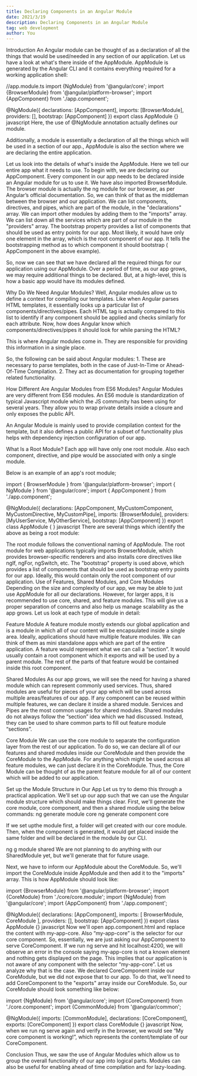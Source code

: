 ```yaml
---
title: Declaring Components in an Angular Module
date: 2021/3/19
description: Declaring Components in an Angular Module
tag: web development
author: You
---
```


Introduction
An Angular module can be thought of as a declaration of all the things that would be used/needed in any section of our application. Let us have a look at what's there inside of the AppModule. AppModule is generated by the Angular CLI and it contains everything required for a working application shell:

//app.module.ts
import {NgModule} from '@angular/core';
import {BrowserModule} from '@angular/platform-browser';
import {AppComponent} from './app.component';

@NgModule({
  declarations: [AppComponent],
  imports: [BrowserModule],
  providers: [],
  bootstrap: [AppComponent]
})
export class AppModule {}
javascript
Here, the use of @NgModule annotation actually defines our module.

Additionally, a module is essentially a declaration of all the things which will be used in a section of our app., AppModule is also the section where we are declaring the entire application.

Let us look into the details of what's inside the AppModule. Here we tell our entire app what it needs to use. To begin with, we are declaring our AppComponent. Every component in our app needs to be declared inside an Angular module for us to use it. We have also imported BrowserModule. The browser module is actually the ng module for our browser, as per Angular’s official documentation. So, we can think of that as the middleman between the browser and our application. We can list components, directives, and pipes, which are part of the module, in the "declarations" array. We can import other modules by adding them to the "imports" array. We can list down all the services which are part of our module in the "providers" array. The bootstrap property provides a list of components that should be used as entry points for our app. Most likely, it would have only one element in the array, which is the root component of our app. It tells the bootstrapping method as to which component it should bootstrap ( AppComponent in the above example).

So, now we can see that we have declared all the required things for our application using our AppModule. Over a period of time, as our app grows, we may require additional things to be declared. But, at a high-level, this is how a basic app would have its modules defined.

Why Do We Need Angular Modules?
Well, Angular modules allow us to define a context for compiling our templates. Like when Angular parses HTML templates, it essentially looks up a particular list of components/directives/pipes. Each HTML tag is actually compared to this list to identify if any component should be applied and checks similarly for each attribute. Now, how does Angular know which components/directives/pipes it should look for while parsing the HTML?

This is where Angular modules come in. They are responsible for providing this information in a single place.

So, the following can be said about Angular modules: 1. These are necessary to parse templates, both in the case of Just-In-Time or Ahead-Of-Time Compilation. 2. They act as documentation for grouping together related functionality.

How Different Are Angular Modules from ES6 Modules?
Angular Modules are very different from ES6 modules. An ES6 module is standardization of typical Javascript module which the JS community has been using for several years. They allow you to wrap private details inside a closure and only exposes the public API.

An Angular Module is mainly used to provide compilation context for the template, but it also defines a public API for a subset of functionality plus helps with dependency injection configuration of our app.

What Is a Root Module?
Each app will have only one root module. Also each component, directive, and pipe would be associated with only a single module.

Below is an example of an app's root module;

import { BrowserModule } from '@angular/platform-browser';
import { NgModule } from '@angular/core';
import { AppComponent } from './app.component';

@NgModule({
  declarations: [AppComponent, MyCustomComponent, MyCustomDirective, MyCustomPipe],
  imports: [BrowserModule],
  providers: [MyUserService, MyOtherService],
  bootstrap: [AppComponent]
})
export class AppModule {
}
javascript
There are several things which identify the above as being a root module:

The root module follows the conventional naming of AppModule.
The root module for web applications typically imports BrowserModule, which provides browser-specific renderers and also installs core directives like ngIf, ngFor, ngSwitch, etc.
The "bootstrap" property is used above, which provides a list of components that should be used as bootstrap entry points for our app. Ideally, this would contain only the root component of our application.
Use of Features, Shared Modules, and Core Modules
Depending on the size and complexity of our app, we may be able to just use AppModule for all our declarations. However, for larger apps, it is recommended to use core, shared, and feature modules. This will give us a proper separation of concerns and also help us manage scalability as the app grows. Let us look at each type of module in detail:

Feature Module A feature module mostly extends our global application and is a module in which all of our content will be encapsulated inside a single area. Ideally, applications should have multiple feature modules. We can think of them as mini standalone apps which are part of the entire application. A feature would represent what we can call a “section”. It would usually contain a root component which it exports and will be used by a parent module. The rest of the parts of that feature would be contained inside this root component.

Shared Modules As our app grows, we will see the need for having a shared module which can represent commonly used services. Thus, shared modules are useful for pieces of your app which will be used across multiple areas/features of our app. If any component can be reused within multiple features, we can declare it inside a shared module. Services and Pipes are the most common usages for shared modules. Shared modules do not always follow the “section” idea which we had discussed. Instead, they can be used to share common parts to fill out feature module “sections”.

Core Module We can use the core module to separate the configuration layer from the rest of our application. To do so, we can declare all of our features and shared modules inside our CoreModule and then provide the CoreModule to the AppModule. For anything which might be used across all feature modules, we can just declare it in the CoreModule. Thus, the Core Module can be thought of as the parent feature module for all of our content which will be added to our application.

Set up the Module Structure in Our App
Let us try to demo this through a practical application. We'll set up our app such that we can use the Angular module structure which should make things clear. First, we'll generate the core module, core component, and then a shared module using the below commands: ng generate module core ng generate component core

If we set upthe module first, a folder will get created with our core module. Then, when the component is generated, it would get placed inside the same folder and will be declared in the module by our CLI.

ng g module shared We are not planning to do anything with our SharedModule yet, but we'll generate that for future usage.

Next, we have to inform our AppModule about the CoreModule. So, we'll import the CoreModule inside AppModule and then add it to the "imports" array. This is how AppModule should look like:

import {BrowserModule} from '@angular/platform-browser';
import {CoreModule} from './core/core.module';
import {NgModule} from '@angular/core';
import {AppComponent} from './app.component';

@NgModule({
  declarations: [AppComponent],
  imports: [
    BrowserModule,
    CoreModule
  ],
  providers: [],
  bootstrap: [AppComponent]
})
export class AppModule {}
javascript
Now we'll open app.component.html and replace the content with my-app-core. Also “my-app-core” is the selector for our core component. So, essentially, we are just asking our AppComponent to serve CoreComponent. If we run ng serve and hit localhost:4200, we will observe an error in the console saying my-app-core is not a known element and nothing gets displayed on the page. This implies that our application is not aware of any component with the selector “my-app-core”. Let us analyze why that is the case. We declared CoreComponent inside our CoreModule, but we did not expose that to our app. To do that, we'll need to add CoreComponent to the "exports" array inside our CoreModule. So, our CoreModule should look something like below:

import {NgModule} from '@angular/core';
import {CoreComponent} from './core.component';
import {CommonModule} from '@angular/common';

@NgModule({
  imports: [CommonModule],
  declarations: [CoreComponent],
  exports: [CoreComponent]
})
export class CoreModule {}
javascript
Now, when we run ng serve again and verify in the browser, we would see “My core component is working!”, which represents the content/template of our CoreComponent.

Conclusion
Thus, we saw the use of Angular Modules which allow us to group the overall functionality of our app into logical parts. Modules can also be useful for enabling ahead of time compilation and for lazy-loading.
